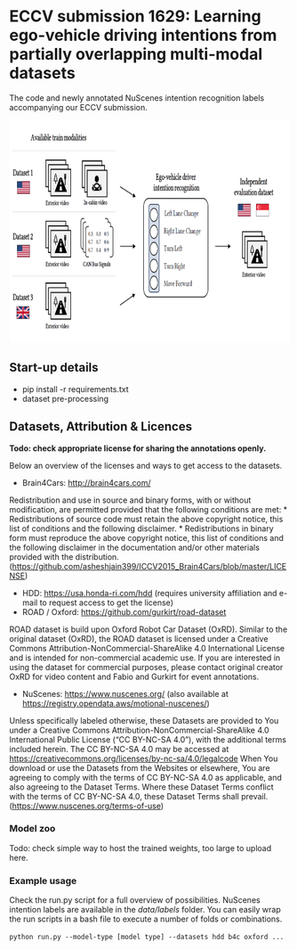 #  ECCV submission 1629: Learning ego-vehicle driving intentions from partially overlapping multi-modal datasets
The code and newly annotated NuScenes intention recognition labels accompanying our ECCV submission. 

<img src="figs/problem_overview.png" style="height: 400px; width:800px;"/>

## Start-up details
- pip install -r requirements.txt
- dataset pre-processing

## Datasets, Attribution & Licences 
**Todo: check appropriate license for sharing the annotations openly.**

Below an overview of the licenses and ways to get access to the datasets.

- Brain4Cars: http://brain4cars.com/

Redistribution and use in source and binary forms, with or without modification, are permitted provided that the following conditions are met:
    * Redistributions of source code must retain the above copyright notice, this list of conditions and the following disclaimer.
    * Redistributions in binary form must reproduce the above copyright notice, this list of conditions and the following disclaimer in the documentation
      and/or other materials provided with the distribution. (https://github.com/asheshjain399/ICCV2015_Brain4Cars/blob/master/LICENSE)

- HDD: https://usa.honda-ri.com/hdd (requires university affiliation and e-mail to request access to get the license)
- ROAD / Oxford: https://github.com/gurkirt/road-dataset

ROAD dataset is build upon Oxford Robot Car Dataset (OxRD). Similar to the original dataset (OxRD), the ROAD dataset is licensed under a Creative Commons Attribution-NonCommercial-ShareAlike 4.0 International License and is intended for non-commercial academic use. If you are interested in using the dataset for commercial purposes, please contact original creator OxRD for video content and Fabio and Gurkirt for event annotations.
  
- NuScenes: https://www.nuscenes.org/ (also available at https://registry.opendata.aws/motional-nuscenes/)
  
Unless specifically labeled otherwise, these Datasets are provided to You under a Creative Commons Attribution-NonCommercial-ShareAlike 4.0 International Public License (“CC BY-NC-SA 4.0”), with the additional terms included herein. The CC BY-NC-SA 4.0 may be accessed at https://creativecommons.org/licenses/by-nc-sa/4.0/legalcode When You download or use the Datasets from the Websites or elsewhere, You are agreeing to comply with the terms of CC BY-NC-SA 4.0 as applicable, and also agreeing to the Dataset Terms. Where these Dataset Terms conflict with the terms of CC BY-NC-SA 4.0, these Dataset Terms shall prevail. (https://www.nuscenes.org/terms-of-use)

### Model zoo
Todo: check simple way to host the trained weights, too large to upload here.

### Example usage
Check the run.py script for a full overview of possibilities.
NuScenes intention labels are available in the _data/labels_ folder.
You can easily wrap the run scripts in a bash file to execute a number of folds or combinations.

`python run.py --model-type [model type] --datasets hdd b4c oxford ...`
